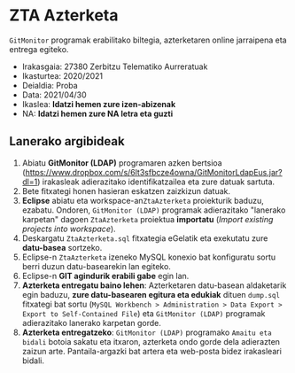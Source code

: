 # ZTA Azterketa

`GitMonitor` programak erabilitako biltegia, azterketaren online jarraipena eta entrega egiteko.

* Irakasgaia: 27380 Zerbitzu Telematiko Aurreratuak
* Ikasturtea: 2020/2021
* Deialdia: Proba
* Data: 2021/04/30
* Ikaslea: **Idatzi hemen zure izen-abizenak**
* NA: **Idatzi hemen zure NA letra eta guzti**

## Lanerako argibideak

1. Abiatu **GitMonitor (LDAP)** programaren azken bertsioa (https://www.dropbox.com/s/6lt3sfbcze4owna/GitMonitorLdapEus.jar?dl=1) irakasleak adierazitako identifikatzailea eta zure datuak sartuta.
2. Bete fitxategi honen hasieran eskatzen zaizkizun datuak.
3. **Eclipse** abiatu eta workspace-an`ZtaAzterketa` proiekturik baduzu, ezabatu. Ondoren, `GitMonitor (LDAP)` programak adierazitako "lanerako karpetan" dagoen `ZtaAzterketa` proiektua **importatu** (*Import existing projects into workspace*).
4. Deskargatu `ZtaAzterketa.sql` fitxategia eGelatik eta exekutatu zure **datu-basea** sortzeko.
5. Eclipse-n `ZtaAzterketa` izeneko MySQL konexio bat konfiguratu sortu berri duzun datu-basearekin lan egiteko.
6. Eclipse-n **GIT agindurik erabili gabe** egin lan.
7. **Azterketa entregatu baino lehen**: Azterketaren datu-basean aldaketarik egin baduzu, **zure datu-basearen egitura eta edukiak** dituen `dump.sql` fitxategi bat sortu (`MySQL Workbench > Administration > Data Export > Export to Self-Contained File`) eta `GitMonitor (LDAP)` programak adierazitako lanerako karpetan gorde.
8. **Azterketa entregatzeko**: `GitMonitor (LDAP)` programako `Amaitu eta bidali` botoia sakatu eta itxaron, azterketa ondo gorde dela adierazten zaizun arte. Pantaila-argazki bat artera eta web-posta bidez irakasleari bidali.
